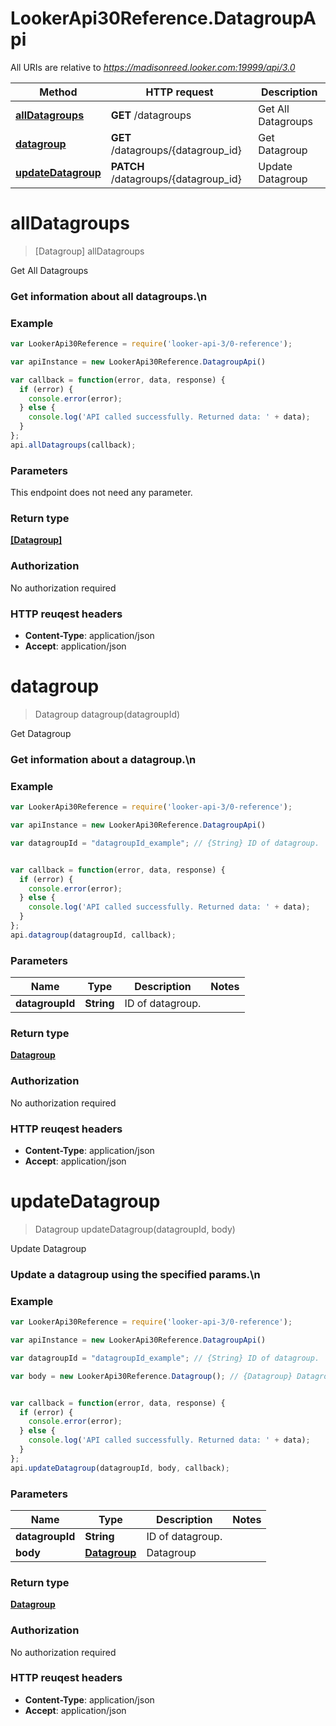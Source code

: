 # LookerApi30Reference.DatagroupApi

All URIs are relative to *https://madisonreed.looker.com:19999/api/3.0*

Method | HTTP request | Description
------------- | ------------- | -------------
[**allDatagroups**](DatagroupApi.md#allDatagroups) | **GET** /datagroups | Get All Datagroups
[**datagroup**](DatagroupApi.md#datagroup) | **GET** /datagroups/{datagroup_id} | Get Datagroup
[**updateDatagroup**](DatagroupApi.md#updateDatagroup) | **PATCH** /datagroups/{datagroup_id} | Update Datagroup


<a name="allDatagroups"></a>
# **allDatagroups**
> [Datagroup] allDatagroups

Get All Datagroups

### Get information about all datagroups.\n

### Example
```javascript
var LookerApi30Reference = require('looker-api-3/0-reference');

var apiInstance = new LookerApi30Reference.DatagroupApi()

var callback = function(error, data, response) {
  if (error) {
    console.error(error);
  } else {
    console.log('API called successfully. Returned data: ' + data);
  }
};
api.allDatagroups(callback);
```

### Parameters
This endpoint does not need any parameter.

### Return type

[**[Datagroup]**](Datagroup.md)

### Authorization

No authorization required

### HTTP reuqest headers

 - **Content-Type**: application/json
 - **Accept**: application/json

<a name="datagroup"></a>
# **datagroup**
> Datagroup datagroup(datagroupId)

Get Datagroup

### Get information about a datagroup.\n

### Example
```javascript
var LookerApi30Reference = require('looker-api-3/0-reference');

var apiInstance = new LookerApi30Reference.DatagroupApi()

var datagroupId = "datagroupId_example"; // {String} ID of datagroup.


var callback = function(error, data, response) {
  if (error) {
    console.error(error);
  } else {
    console.log('API called successfully. Returned data: ' + data);
  }
};
api.datagroup(datagroupId, callback);
```

### Parameters

Name | Type | Description  | Notes
------------- | ------------- | ------------- | -------------
 **datagroupId** | **String**| ID of datagroup. | 

### Return type

[**Datagroup**](Datagroup.md)

### Authorization

No authorization required

### HTTP reuqest headers

 - **Content-Type**: application/json
 - **Accept**: application/json

<a name="updateDatagroup"></a>
# **updateDatagroup**
> Datagroup updateDatagroup(datagroupId, body)

Update Datagroup

### Update a datagroup using the specified params.\n

### Example
```javascript
var LookerApi30Reference = require('looker-api-3/0-reference');

var apiInstance = new LookerApi30Reference.DatagroupApi()

var datagroupId = "datagroupId_example"; // {String} ID of datagroup.

var body = new LookerApi30Reference.Datagroup(); // {Datagroup} Datagroup


var callback = function(error, data, response) {
  if (error) {
    console.error(error);
  } else {
    console.log('API called successfully. Returned data: ' + data);
  }
};
api.updateDatagroup(datagroupId, body, callback);
```

### Parameters

Name | Type | Description  | Notes
------------- | ------------- | ------------- | -------------
 **datagroupId** | **String**| ID of datagroup. | 
 **body** | [**Datagroup**](Datagroup.md)| Datagroup | 

### Return type

[**Datagroup**](Datagroup.md)

### Authorization

No authorization required

### HTTP reuqest headers

 - **Content-Type**: application/json
 - **Accept**: application/json

